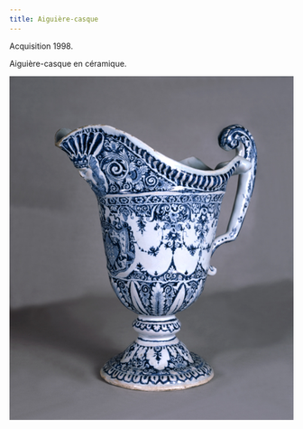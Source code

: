 ```yaml
---
title: Aiguière-casque
---
```


Acquisition 1998.

Aiguière-casque en céramique.

![Aiguière-casque](/fichiers/oeuvres/1998-aiguiere-casque.jpg)
